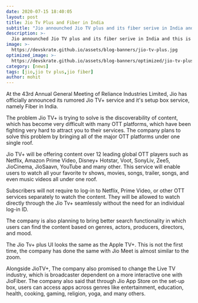 ```yaml
---
date: 2020-07-15 18:40:05
layout: post
title: Jio Tv Plus and Fiber in India
subtitle: "Jio announched Jio TV plus and its fiber serive in India and this is everything you need to know."
description: >-
  Jio announched Jio TV plus and its fiber serive in India and this is everything you need to know. 
image: >-
  https://devskrate.github.io/assets/blog-banners/jio-tv-plus.jpg
optimized_image: >-
  https://devskrate.github.io/assets/blog-banners/optimized/jio-tv-plus.webp
category: [news]
tags: [jio,jio tv plus,jio fiber]
author: mohit
---
```

At the 43rd Annual General Meeting of Reliance Industries Limited, Jio has officially announced its rumored Jio TV+ service and it's setup box service, namely Fiber in India.

The problem Jio TV+ is trying to solve is the discoverability of content, which has become very difficult with many OTT platforms, which have been fighting very hard to attract you to their services. The company plans to solve this problem by bringing all of the major OTT platforms under one single roof. 

Jio TV+ will be offering content over 12 leading global OTT players such as Netflix, Amazon Prime Video, Disney+ Hotstar, Voot, SonyLiv, Zee5, JioCinema, JioSaavn, YouTube and many other. This service will enable users to watch all your favorite tv shows, movies, songs, trailer, songs, and even music videos all under one roof.

Subscribers will not require to log-in to Netflix, Prime Video, or other OTT services separately to watch the content. They will be allowed to watch directly through the Jio Tv+ seamlessly without the need for an individual log-in ID.

The company is also planning to bring better search functionality in which users can find the content based on genres, actors, producers, directors, and mood.

The Jio Tv+ plus UI looks the same as the Apple TV+. This is not the first time, the company has done the same with Jio Meet is almost similar to the zoom.

Alongside JioTV+, The company also promised to change the Live TV industry, which is broadcaster dependent on a more interactive one with JioFiber. The company also said that through Jio App Store on the set-up box, users can access apps across genres like entertainment, education, health, cooking, gaming, religion, yoga, and many others. 
